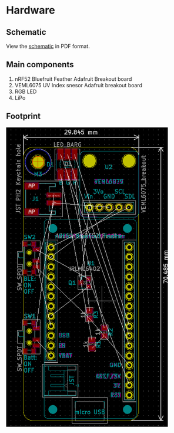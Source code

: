 # Hardware

## Schematic

View the [schematic](images/schematic.pdf) in PDF format.

## Main components

1. nRF52 Bluefruit Feather Adafruit Breakout board
1. VEML6075 UV Index snesor Adafruit breakout board
1. RGB LED
1. LiPo

## Footprint

![](images/footprint.png)
